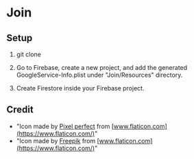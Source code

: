 # Join

## Setup

1. git clone

2. Go to Firebase, create a new project, and add the generated GoogleService-Info.plist under "Join/Resources" directory.

3. Create Firestore inside your Firebase project.

## Credit

- "Icon made by [Pixel perfect](https://www.flaticon.com/authors/pixel-perfect) from [www.flaticon.com](https://www.flaticon.com/)"
- "Icon made by [Freepik](https://www.freepik.com) from [www.flaticon.com](https://www.flaticon.com/)"
